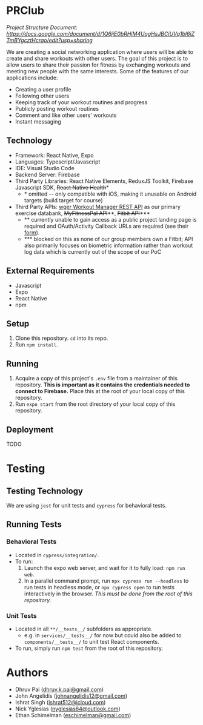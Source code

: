 # PRClub
*Project Structure Document: https://docs.google.com/document/d/1Q6jiE0bRHjM4UogHsJBCiUVq1bl6iZTmBYgcztHcrqo/edit?usp=sharing*

We are creating a social networking application where users will be able to create and share workouts with other users. The goal of this project is to allow users to share their passion for fitness by exchanging workouts and meeting new people with the same interests. Some of the features of our applications include:
- Creating a user profile
- Following other users
- Keeping track of your workout routines and progress
- Publicly posting workout routines
- Comment and like other users' workouts
- Instant messaging

## Technology
- Framework: React Native, Expo
- Languages: Typescript/Javascript
- IDE: Visual Studio Code
- Backend Server: Firebase
- Third Party Libraries: React Native Elements, ReduxJS Toolkit, Firebase Javascript SDK, ~~React Native Health~~\*
  - \* omitted -- only compatible with iOS, making it unusable on Android targets (build target for course)
- Third Party APIs: [wger Workout Manager REST API](https://wger.de/en/software/api) as our primary exercise databank, ~~MyFitnessPal API~~\*\*, ~~Fitbit API~~\*\*\*
  - \*\* currently unable to gain access as a public project landing page is required and OAuth/Activity Callback URLs are required (see their [form](https://docs.google.com/forms/d/e/1FAIpQLScRgAz4W_1QQ2He5QvUXsSfJxJ4xJZTbPUnzxo-uQahT3SESQ/viewform)).
  - \*\*\* blocked on this as none of our group members own a Fitbit; API also primarily focuses on biometric information rather than workout log data which is currently out of the scope of our PoC

## External Requirements
- Javascript
- Expo
- React Native
- npm

## Setup
1. Clone this repository. `cd` into its repo.
2. Run `npm install`.

## Running
1. Acquire a copy of this project's `.env` file from a maintainer of this repository. **This is
important as it contains the credentials needed to connect to Firebase.** Place this at the root
of your local copy of this repository.
2. Run `expo start` from the root directory of your local copy of this repository.

## Deployment
TODO

# Testing
## Testing Technology
We are using `jest` for unit tests and `cypress` for behavioral tests.

## Running Tests
### Behavioral Tests
* Located in `cypress/integration/`.
* To run:
  1. Launch the expo web server, and wait for it to fully load: `npm run web`.
  2. In a parallel command prompt, run `npx cypress run --headless` to run tests in headless mode,
  or `npx cypress open` to run tests interactively in the browser. *This must be done from the
  root of this repository.*

### Unit Tests
* Located in all `**/__tests__/` subfolders as appropriate.
  * e.g. in `services/__tests__/` for now but could also be added to `components/__tests__/` to unit test React components.
* To run, simply run `npm test` from the root of this repository.

# Authors
- Dhruv Pai (dhruv.k.pai@gmail.com)
- John Angelidis (johnangelidis12@gmail.com)
- Ishrat Singh (ishrat512@icloud.com)
- Nick Yglesias  (nyglesias64@outlook.com)
- Ethan Schimelman (eschimelman@gmail.com)
